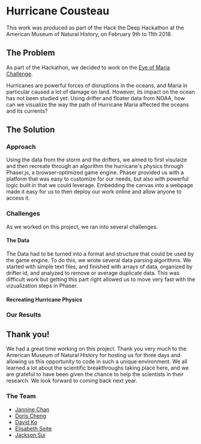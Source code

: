 # Hurricane Cousteau

This work was produced as part of the Hack the Deep Hackathon at the American Museum of Natural History, on February 9th to 11th 2018.

## The Problem

As part of the Hackathon, we decided to work on the [Eye of Maria Challenge](https://github.com/amnh/HackTheDeep/wiki/The-Eye-of-Maria).

Hurricanes are powerful forces of disruptions in the oceans, and Maria in particular caused a lot of damage on land. However, its impact on the ocean has not been studied yet.
Using drifter and floater data from NOAA, how can we visualize the way the path of Hurricane Maria affected the oceans and its currents?

## The Solution

### Approach

Using the data from the storm and the drifters, we aimed to first visulaize and then recreate through an algorithm the hurricane's physics through Phaser.js, a browser-optimized game engine. Phaser provided us with a platform that was easy to customize for our needs, but also with powerful logic built in that we could leverage. Embedding the canvas into a webpage made it easy for us to then deploy our work online and allow anyone to access it.

### Challenges

As we worked on this project, we ran into several challenges.

#### The Data
The Data had to be turned into a format and structure that could be used by the game engine. To do this, we wrote several data parsing algorithms. We started with simple text files, and finished with arrays of data, organized by drifter id, and analyzed to remove or average duplicate data. This was difficult work but getting this part right allowed us to move very fast with the vizualization steps in Phaser.

#### Recreating Hurricane Physics

### Our Results


## Thank you!

We had a great time working on this project. Thank you very much to the American Museum of Natural History for hosting us for three days and allowing us this opportunity to code in such a unique environment. We all learned a lot about the scientific breakthroughs taking place here, and we are grateful to have been given the chance to help the scientists in their research. We look forward to coming back next year.

### The Team

* [Jannine Chan](https://github.com/jn9cn)
* [Doris Cheng](https://github.com/dorcheng)
* [David Ko](https://github.com/daveyko)
* [Elisabeth Seite](https://github.com/eseite47)
* [Jackson Sui](https://github.com/Kiro705)